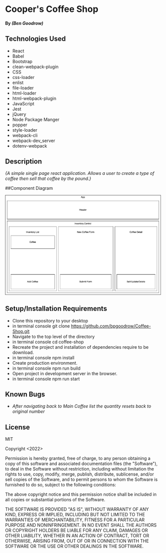 # Cooper's Coffee Shop


#### By _**(Ben Goodrow)**_

## Technologies Used

* React
* Babel
* Bootstrap
* clean-webpack-plugin
* CSS
* css-loader
* enlist
* file-loader
* html-loader
* html-webpack-plugin
* JavaScript
* Jest
* jQuery
* Node Package Manger
* popper
* style-loader
* webpack-cli
* webpack-dev_server
* dotenv-webpack

## Description
_{A simple single page react application. Allows a user to create a type of coffee then sell that coffee by the pound.}_


##Component Diagram

![image](public/Coffee-Shop.png)

## Setup/Installation Requirements

* Clone this repository to your desktop
* in terminal console git clone https://github.com/bpgoodrow/Coffee-Shop.git
* Navigate to the top level of the directory
* in terminal console cd coffee-shop
* Recreate the project and installation of dependencies require to be download.
* in terminal console npm install
* Create production environment.
* in terminal console npm run build
* Open project in development server in the browser.
* in terminal console npm run start

## Known Bugs

* _After navigating back to Main Coffee list the quantity resets back to original number_


## License

MIT

Copyright <2022> <Benjamin Goodrow>

Permission is hereby granted, free of charge, to any person obtaining a copy of this software and associated documentation files (the "Software"), to deal in the Software without restriction, including without limitation the rights to use, copy, modify, merge, publish, distribute, sublicense, and/or sell copies of the Software, and to permit persons to whom the Software is furnished to do so, subject to the following conditions:

The above copyright notice and this permission notice shall be included in all copies or substantial portions of the Software.

THE SOFTWARE IS PROVIDED "AS IS", WITHOUT WARRANTY OF ANY KIND, EXPRESS OR IMPLIED, INCLUDING BUT NOT LIMITED TO THE WARRANTIES OF MERCHANTABILITY, FITNESS FOR A PARTICULAR PURPOSE AND NONINFRINGEMENT. IN NO EVENT SHALL THE AUTHORS OR COPYRIGHT HOLDERS BE LIABLE FOR ANY CLAIM, DAMAGES OR OTHER LIABILITY, WHETHER IN AN ACTION OF CONTRACT, TORT OR OTHERWISE, ARISING FROM, OUT OF OR IN CONNECTION WITH THE SOFTWARE OR THE USE OR OTHER DEALINGS IN THE SOFTWARE.
